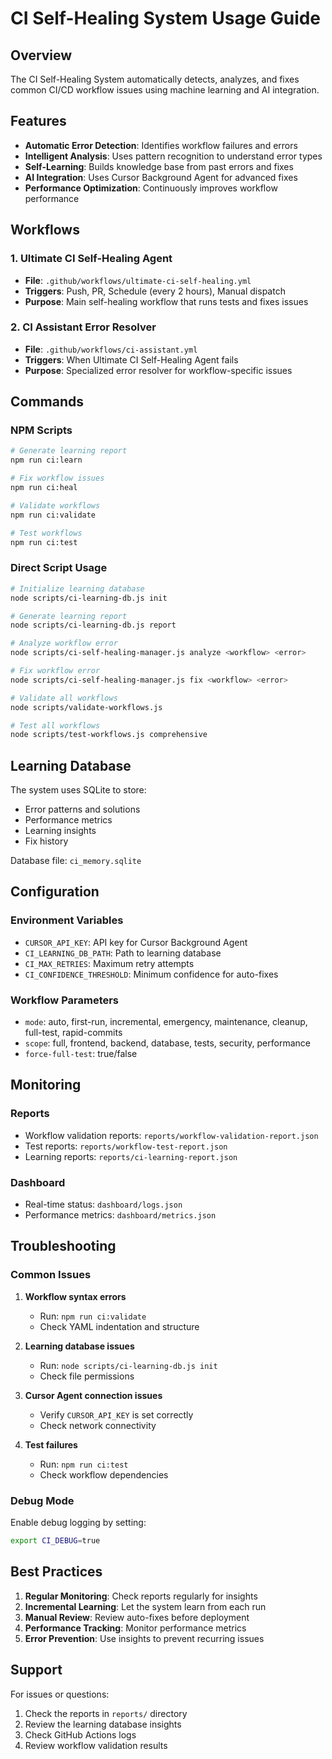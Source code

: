 # CI Self-Healing System Usage Guide

## Overview

The CI Self-Healing System automatically detects, analyzes, and fixes common CI/CD workflow issues using machine learning and AI integration.

## Features

- **Automatic Error Detection**: Identifies workflow failures and errors
- **Intelligent Analysis**: Uses pattern recognition to understand error types
- **Self-Learning**: Builds knowledge base from past errors and fixes
- **AI Integration**: Uses Cursor Background Agent for advanced fixes
- **Performance Optimization**: Continuously improves workflow performance

## Workflows

### 1. Ultimate CI Self-Healing Agent
- **File**: `.github/workflows/ultimate-ci-self-healing.yml`
- **Triggers**: Push, PR, Schedule (every 2 hours), Manual dispatch
- **Purpose**: Main self-healing workflow that runs tests and fixes issues

### 2. CI Assistant Error Resolver
- **File**: `.github/workflows/ci-assistant.yml`
- **Triggers**: When Ultimate CI Self-Healing Agent fails
- **Purpose**: Specialized error resolver for workflow-specific issues

## Commands

### NPM Scripts
```bash
# Generate learning report
npm run ci:learn

# Fix workflow issues
npm run ci:heal

# Validate workflows
npm run ci:validate

# Test workflows
npm run ci:test
```

### Direct Script Usage
```bash
# Initialize learning database
node scripts/ci-learning-db.js init

# Generate learning report
node scripts/ci-learning-db.js report

# Analyze workflow error
node scripts/ci-self-healing-manager.js analyze <workflow> <error>

# Fix workflow error
node scripts/ci-self-healing-manager.js fix <workflow> <error>

# Validate all workflows
node scripts/validate-workflows.js

# Test all workflows
node scripts/test-workflows.js comprehensive
```

## Learning Database

The system uses SQLite to store:
- Error patterns and solutions
- Performance metrics
- Learning insights
- Fix history

Database file: `ci_memory.sqlite`

## Configuration

### Environment Variables
- `CURSOR_API_KEY`: API key for Cursor Background Agent
- `CI_LEARNING_DB_PATH`: Path to learning database
- `CI_MAX_RETRIES`: Maximum retry attempts
- `CI_CONFIDENCE_THRESHOLD`: Minimum confidence for auto-fixes

### Workflow Parameters
- `mode`: auto, first-run, incremental, emergency, maintenance, cleanup, full-test, rapid-commits
- `scope`: full, frontend, backend, database, tests, security, performance
- `force-full-test`: true/false

## Monitoring

### Reports
- Workflow validation reports: `reports/workflow-validation-report.json`
- Test reports: `reports/workflow-test-report.json`
- Learning reports: `reports/ci-learning-report.json`

### Dashboard
- Real-time status: `dashboard/logs.json`
- Performance metrics: `dashboard/metrics.json`

## Troubleshooting

### Common Issues

1. **Workflow syntax errors**
   - Run: `npm run ci:validate`
   - Check YAML indentation and structure

2. **Learning database issues**
   - Run: `node scripts/ci-learning-db.js init`
   - Check file permissions

3. **Cursor Agent connection issues**
   - Verify `CURSOR_API_KEY` is set correctly
   - Check network connectivity

4. **Test failures**
   - Run: `npm run ci:test`
   - Check workflow dependencies

### Debug Mode

Enable debug logging by setting:
```bash
export CI_DEBUG=true
```

## Best Practices

1. **Regular Monitoring**: Check reports regularly for insights
2. **Incremental Learning**: Let the system learn from each run
3. **Manual Review**: Review auto-fixes before deployment
4. **Performance Tracking**: Monitor performance metrics
5. **Error Prevention**: Use insights to prevent recurring issues

## Support

For issues or questions:
1. Check the reports in `reports/` directory
2. Review the learning database insights
3. Check GitHub Actions logs
4. Review workflow validation results
